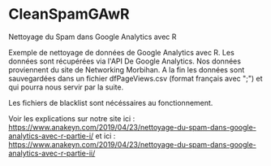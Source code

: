 # CleanSpamGAwR

Nettoyage du Spam dans Google Analytics avec R

Exemple de nettoyage de données de Google Analytics avec R. Les données sont récupérées via l'API De Google Analytics.
Nos données proviennent du site de Networking Morbihan. A la fin les données sont sauvegardées dans un fichier dfPageViews.csv 
(format français avec ";") et qui pourra nous servir par la suite.

Les fichiers de blacklist sont nécéssaires au fonctionnement.

Voir les explications sur notre site ici :  https://www.anakeyn.com/2019/04/23/nettoyage-du-spam-dans-google-analytics-avec-r-partie-i/
et ici : https://www.anakeyn.com/2019/04/23/nettoyage-du-spam-dans-google-analytics-avec-r-partie-ii/
